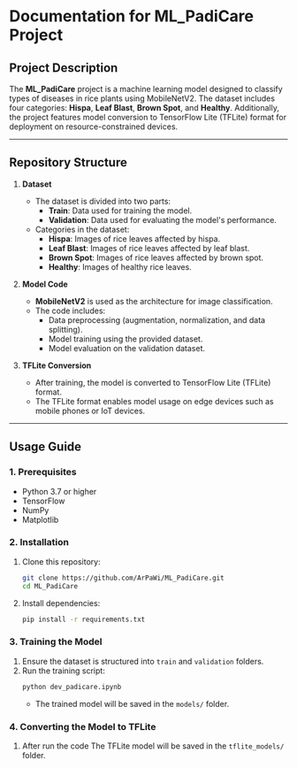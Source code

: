 # Documentation for ML_PadiCare Project

## Project Description
The **ML_PadiCare** project is a machine learning model designed to classify types of diseases in rice plants using MobileNetV2. The dataset includes four categories: **Hispa**, **Leaf Blast**, **Brown Spot**, and **Healthy**. Additionally, the project features model conversion to TensorFlow Lite (TFLite) format for deployment on resource-constrained devices.

---

## Repository Structure
1. **Dataset**
   - The dataset is divided into two parts:
     - **Train**: Data used for training the model.
     - **Validation**: Data used for evaluating the model's performance.
   - Categories in the dataset:
     - **Hispa**: Images of rice leaves affected by hispa.
     - **Leaf Blast**: Images of rice leaves affected by leaf blast.
     - **Brown Spot**: Images of rice leaves affected by brown spot.
     - **Healthy**: Images of healthy rice leaves.

2. **Model Code**
   - **MobileNetV2** is used as the architecture for image classification.
   - The code includes:
     - Data preprocessing (augmentation, normalization, and data splitting).
     - Model training using the provided dataset.
     - Model evaluation on the validation dataset.

3. **TFLite Conversion**
   - After training, the model is converted to TensorFlow Lite (TFLite) format.
   - The TFLite format enables model usage on edge devices such as mobile phones or IoT devices.

---

## Usage Guide

### 1. Prerequisites
- Python 3.7 or higher
- TensorFlow
- NumPy
- Matplotlib

### 2. Installation
1. Clone this repository:
   ```bash
   git clone https://github.com/ArPaWi/ML_PadiCare.git
   cd ML_PadiCare
   ```
2. Install dependencies:
   ```bash
   pip install -r requirements.txt
   ```

### 3. Training the Model
1. Ensure the dataset is structured into `train` and `validation` folders.
2. Run the training script:
   ```bash
   python dev_padicare.ipynb
   ```
   - The trained model will be saved in the `models/` folder.

### 4. Converting the Model to TFLite
1. After run the code The TFLite model will be saved in the `tflite_models/` folder.




